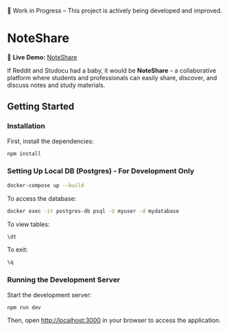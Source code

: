 🚧 Work in Progress – This project is actively being developed and improved.
# NoteShare

🔗 **Live Demo:** [NoteShare](https://sharemynotes.vercel.app)

If Reddit and Studocu had a baby, it would be **NoteShare** – a collaborative platform where students and professionals can easily share, discover, and discuss notes and study materials.

## Getting Started

### Installation

First, install the dependencies:

```bash
npm install
```

### Setting Up Local DB (Postgres) - For Development Only

```bash
docker-compose up --build
```

To access the database:
```bash
docker exec -it postgres-db psql -U myuser -d mydatabase
```
To view tables:
```bash
\dt
```
To exit:
```bash
\q
```

### Running the Development Server

Start the development server:

```bash
npm run dev
```

Then, open [http://localhost:3000](http://localhost:3000) in your browser to access the application.
